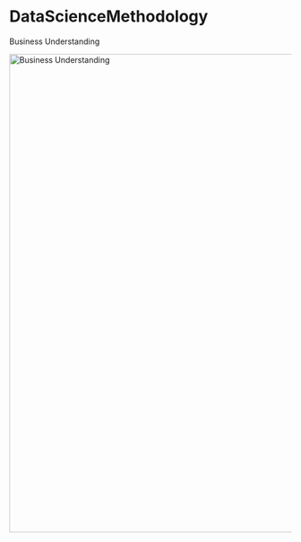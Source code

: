 # DataScienceMethodology
Business Understanding

<img width="853" alt="Business Understanding" src="https://user-images.githubusercontent.com/29928837/79062648-d0560300-7ca4-11ea-95a1-4b56b387cd4a.png">
